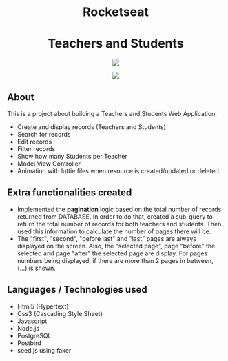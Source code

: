 
<h1 align="center">Rocketseat</h1>

<h1 align="center"><b>Teachers and Students</b></h1>

<p align="center">
    <img src="https://ik.imagekit.io/cnbmdh4b9w/ezgif.com-video-to-gif__1__rWgLqODbZ.gif">
</p>
 <p align="center"><img src="https://ik.imagekit.io/cnbmdh4b9w/ezgif.com-gif-maker__9__cwtyXJdAW.gif"></p>

## About 
This is a project about building a Teachers and Students Web Application. 

 - Create and display records  (Teachers and Students)
 - Search for records
 - Edit records
 - Filter records
 - Show how many Students per Teacher
 - Model View Controller
 - Animation with lottie files when resource is created/updated or deleted.  
 

## Extra functionalities created
- Implemented the **pagination** logic based on the total number of records returned from DATABASE. In order to do that, 
created a sub-query to return the total number of records for both teachers and students. Then used this information to calculate the number of pages there will be.
- The "first", "second", "before last" and "last" pages are always displayed on the screen. Also, the "selected page", page "before" the selected and page "after" the selected page are display. For pages numbers being displayed, if there are more than 2 pages in between,  (...) is shown. 
  

## Languages / Technologies used
- Html5 (Hypertext)
- Css3 (Cascading Style Sheet)
- Javascript
- Node.js
- PostgreSQL
- Postbird
- seed.js using faker







     




